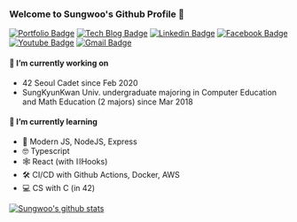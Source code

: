 ### Welcome to Sungwoo's Github Profile 👋

[![Portfolio Badge](http://img.shields.io/badge/-Portfolio-black?style=flat-square&logo=read-the-docs&link=https://sungwoo.dev)](https://sungwoo.dev)
[![Tech Blog Badge](http://img.shields.io/badge/-Tech_Blog-mint?style=flat-square&logo=blogger&logoColor=white&link=https://velog.io/@cos)](https://velog.io/@cos)
[![Linkedin Badge](https://img.shields.io/badge/-LinkedIn-blue?style=flat-square&logo=Linkedin&logoColor=white&link=https://www.linkedin.com/in/cos18/)](https://www.linkedin.com/in/cos18/)
[![Facebook Badge](https://img.shields.io/badge/facebook-1877f2?style=flat-square&logo=facebook&logoColor=white&link=https://www.facebook.com/cos.sungwoo/)](https://www.facebook.com/cos.sungwoo/)
[![Youtube Badge](https://img.shields.io/badge/Youtube-ff0000?style=flat-square&logo=youtube&link=https://www.youtube.com/channel/UC74IIMkCN_-rxuLAwvMOw7w)](https://www.youtube.com/channel/UC74IIMkCN_-rxuLAwvMOw7w)
[![Gmail Badge](https://img.shields.io/badge/Gmail-d14836?style=flat-square&logo=Gmail&logoColor=white&link=mailto:codest99@gmail.com)](mailto:codest99@gmail.com)

#### 🔭 I’m currently working on
- 42 Seoul Cadet since Feb 2020
- SungKyunKwan Univ. undergraduate majoring in Computer Education and Math Education (2 majors) since Mar 2018

#### 🌱 I’m currently learning
- 🔮 Modern JS, NodeJS, Express
- 🤓 Typescript
- 🕸 React (with ⛓Hooks)
- 🛠 CI/CD with Github Actions, Docker, AWS
- 💻 CS with C (in 42)

[![Sungwoo's github stats](https://github-readme-stats.vercel.app/api?username=cos18&count_private=true&show_icons=true&theme=buefy&hide=issues,contribs)](https://github.com/anuraghazra/github-readme-stats)
